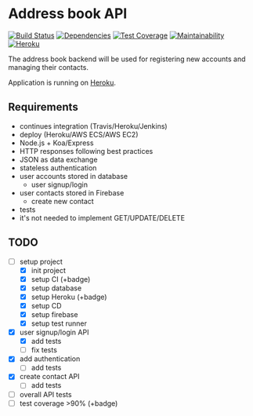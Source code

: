 # Address book API

[![Build Status](https://travis-ci.com/astaruch/address-book-api.svg?branch=master)](https://travis-ci.com/astaruch/address-book-api)
[![Dependencies](https://david-dm.org/astaruch/address-book-api.svg)](https://david-dm.org/astaruch/address-book-api.svg)
[![Test Coverage](https://api.codeclimate.com/v1/badges/ad6d3d3df924190db2cf/test_coverage)](https://codeclimate.com/github/astaruch/address-book-api/test_coverage)
[![Maintainability](https://api.codeclimate.com/v1/badges/ad6d3d3df924190db2cf/maintainability)](https://codeclimate.com/github/astaruch/address-book-api/maintainability)
[![Heroku](https://heroku-badge.herokuapp.com/?app=strv-address-book-staruch-andr)](https://strv-address-book-staruch-andr.herokuapp.com/)


The address book backend will be used for registering new accounts and managing their contacts.

Application is running on [Heroku](https://strv-address-book-staruch-andr.herokuapp.com/).

## Requirements

- continues integration (Travis/Heroku/Jenkins)
- deploy (Heroku/AWS ECS/AWS EC2)
- Node.js + Koa/Express
- HTTP responses following best practices
- JSON as data exchange
- stateless authentication
- user accounts stored in database
    - user signup/login
- user contacts stored in Firebase
    - create new contact
- tests
- it's not needed to implement GET/UPDATE/DELETE

## TODO
- [ ] setup project
    - [x] init project
    - [x] setup CI (+badge)
    - [x] setup database
    - [x] setup Heroku (+badge)
    - [x] setup CD
    - [x] setup firebase
    - [x] setup test runner
- [x] user signup/login API
    - [x] add tests
    - [ ] fix tests
- [x] add authentication
    - [ ] add tests
- [x] create contact API
    - [ ] add tests
- [ ] overall API tests
- [ ] test coverage >90% (+badge)
